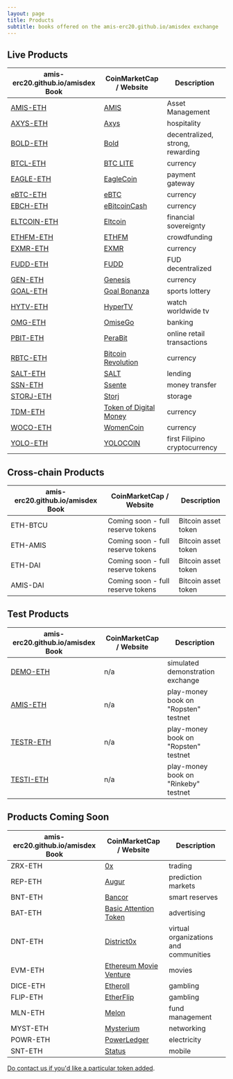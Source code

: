 ```yaml
---
layout: page
title: Products
subtitle: books offered on the amis-erc20.github.io/amisdex exchange
---
```


## Live Products

|amis-erc20.github.io/amisdex Book|CoinMarketCap / Website|Description|
|------|----|----|
|[AMIS-ETH](http://amis-erc20.github.io/amisdex/exchange/?pairId=AMIS-ETH)|[AMIS](https://www.github.com/amisolution/ERC20-AMIS/)|Asset Management|
|[AXYS-ETH](http://amis-erc20.github.io/amisdex/exchange/?pairId=AXYS-ETH)|[Axys](https://www.axysblockchain.co/)|hospitality|
|[BOLD-ETH](http://amis-erc20.github.io/amisdex/exchange/?pairId=BOLD-ETH)|[Bold](http://www.boldtoken.io/)|decentralized, strong, rewarding|
|[BTCL-ETH](http://amis-erc20.github.io/amisdex/exchange/?pairId=BTCL-ETH)|[BTC LITE](http://btclite.org/)|currency|
|[EAGLE-ETH](http://amis-erc20.github.io/amisdex/exchange/?pairId=EAGLE-ETH)|[EagleCoin](https://eaglepay.io/)|payment gateway|
|[eBTC-ETH](http://amis-erc20.github.io/amisdex/exchange/?pairId=eBTC-ETH)|[eBTC](https://coinmarketcap.com/currencies/ebtcnew/)|currency|
|[EBCH-ETH](http://amis-erc20.github.io/amisdex/exchange/?pairId=EBCH-ETH)|[eBitcoinCash](https://coinmarketcap.com/currencies/ebitcoin-cash/)|currency|
|[ELTCOIN-ETH](http://amis-erc20.github.io/amisdex/exchange/?pairId=ELTCOIN-ETH)|[Eltcoin](https://coinmarketcap.com/currencies/eltcoin/)|financial sovereignty|
|[ETHFM-ETH](http://amis-erc20.github.io/amisdex/exchange/?pairId=ETHFM-ETH)|[ETHFM](https://ethereumfundme.com/)|crowdfunding|
|[EXMR-ETH](http://amis-erc20.github.io/amisdex/exchange/?pairId=EXMR-ETH)|[EXMR](https://exmr.io/)|currency|
|[FUDD-ETH](http://amis-erc20.github.io/amisdex/exchange/?pairId=FUDD-ETH)|[FUDD](https://dimoncoin.org/)|FUD decentralized|
|[GEN-ETH](http://amis-erc20.github.io/amisdex/exchange/?pairId=GEN-ETH)|[Genesis](http://genesiscoin.io/)|currency|
|[GOAL-ETH](http://amis-erc20.github.io/amisdex/exchange/?pairId=GOAL-ETH)|[Goal Bonanza](https://goalbonanza.com/ico/en/)|sports lottery|
|[HYTV-ETH](http://amis-erc20.github.io/amisdex/exchange/?pairId=HYTV-ETH)|[HyperTV](https://www.hypertvtoken.info/)|watch worldwide tv|
|[OMG-ETH](http://amis-erc20.github.io/amisdex/exchange/?pairId=OMG-ETH)|[OmiseGo](https://coinmarketcap.com/assets/omisego/)|banking|
|[PBIT-ETH](http://amis-erc20.github.io/amisdex/exchange/?pairId=PBIT-ETH)|[PeraBit](http://www.perabitcoin.com/)|online retail transactions|
|[RBTC-ETH](http://amis-erc20.github.io/amisdex/exchange/?pairId=RBTC-ETH)|[Bitcoin Revolution](https://www.bitcoinrevolution.site/)|currency|
|[SALT-ETH](http://amisdex.github.io/amis-exchange-www/exchange/?pairId=SALT-ETH)|[SALT](https://coinmarketcap.com/assets/salt/)|lending|
|[SSN-ETH](http://amis-erc20.github.io/amisdex/exchange/?pairId=SSN-ETH)|[Ssente](https://www.ssente.site/)|money transfer|
|[STORJ-ETH](http://amis-erc20.github.io/amisdex/exchange/?pairId=STORJ-ETH)|[Storj](https://coinmarketcap.com/assets/storj/)|storage|
|[TDM-ETH](http://amis-erc20.github.io/amisdex/exchange/?pairId=TDM-ETH)|[Token of Digital Money](http://tokenofdigitalmoney.com/)|currency|
|[WOCO-ETH](http://amis-erc20.github.io/amisdex/exchange/?pairId=WOCO-ETH)|[WomenCoin](http://womencoin.udo.tattoo/)|currency|
|[YOLO-ETH](http://amis-erc20.github.io/amisdex/exchange/?pairId=YOLO-ETH)|[YOLOCOIN](https://www.ethyolo.com/)|first Filipino cryptocurrency|

## Cross-chain Products

|amis-erc20.github.io/amisdex Book|CoinMarketCap / Website|Description|
|------|----|----|
|ETH-BTCU|Coming soon - full reserve tokens|Bitcoin asset token|
|ETH-AMIS|Coming soon - full reserve tokens|Bitcoin asset token|
|ETH-DAI|Coming soon - full reserve tokens|Bitcoin asset token|
|AMIS-DAI|Coming soon - full reserve tokens|Bitcoin asset token|

## Test Products

|amis-erc20.github.io/amisdex Book|CoinMarketCap / Website|Description|
|------|----|----|
|[DEMO-ETH](http://amis-erc20.github.io/amisdex/exchange/?pairId=DEMO-ETH&vu=1)|n/a|simulated demonstration exchange|
|[AMIS-ETH](http://amis-erc20.github.io/amisdex/exchange/?pairId=AMIS-ETH&vu=1)|n/a|play-money book on "Ropsten" testnet|
|[TESTR-ETH](http://amis-erc20.github.io/amisdex/exchange/?pairId=TESTR-ETH&vu=1)|n/a|play-money book on "Ropsten" testnet|
|[TESTI-ETH](http://amis-erc20.github.io/amisdex/exchange/?pairId=TESTI-ETH&vu=1)|n/a|play-money book on "Rinkeby" testnet|

## Products Coming Soon

|amis-erc20.github.io/amisdex Book|CoinMarketCap / Website|Description|
|------|----|----|
|ZRX-ETH|[0x](https://coinmarketcap.com/assets/0x/)|trading|
|REP-ETH|[Augur](https://coinmarketcap.com/assets/augur/)|prediction markets|
|BNT-ETH|[Bancor](https://coinmarketcap.com/assets/bancor/)|smart reserves|
|BAT-ETH|[Basic Attention Token](https://coinmarketcap.com/assets/basic-attention-token/)|advertising|
|DNT-ETH|[District0x](https://coinmarketcap.com/assets/district0x/)|virtual organizations and communities|
|EVM-ETH|[Ethereum Movie Venture](https://coinmarketcap.com/assets/ethereum-movie-venture/)|movies|
|DICE-ETH|[Etheroll](https://coinmarketcap.com/assets/etheroll/)|gambling|
|FLIP-ETH|[EtherFlip](http://www.etherflip.co/)|gambling|
|MLN-ETH|[Melon](https://coinmarketcap.com/assets/melon/)|fund management|
|MYST-ETH|[Mysterium](https://coinmarketcap.com/assets/mysterium/)|networking|
|POWR-ETH|[PowerLedger](https://coinmarketcap.com/currencies/power-ledger/)|electricity|
|SNT-ETH|[Status](https://coinmarketcap.com/assets/status/)|mobile|

[Do contact us if you'd like a particular token added](https://github.com/AmisDEX/amis-exchange-www/issues).
